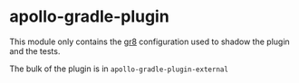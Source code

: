 # apollo-gradle-plugin

This module only contains the [gr8](https://github.com/GradleUp/gr8) configuration used to shadow the plugin and the tests.

The bulk of the plugin is in `apollo-gradle-plugin-external`